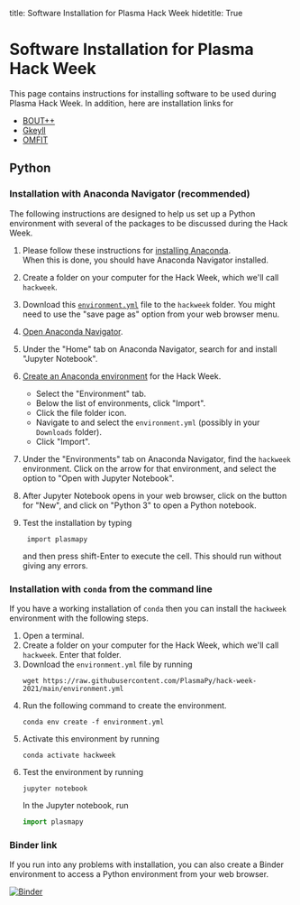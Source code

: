 title: Software Installation for Plasma Hack Week
hidetitle: True

# Software Installation for Plasma Hack Week

This page contains instructions for installing software to be used
during Plasma Hack Week.  In addition, here are installation links for

- [BOUT++](https://bout-dev.readthedocs.io/en/latest/user_docs/installing.html)
- [Gkeyll](https://gkeyll.readthedocs.io/en/latest/install.html)
- [OMFIT](https://omfit.io/install.html)

## Python

### Installation with Anaconda Navigator (recommended) 

The following instructions are designed to help us set up a Python
environment with several of the packages to be discussed during the Hack
Week.

1. Please follow these instructions for
   [installing Anaconda](https://docs.anaconda.com/anaconda/install/).  
   When this is done, you should have Anaconda Navigator installed.
2. Create a folder on your computer for the Hack Week, which we'll call
   `hackweek`.
3. Download this
   [`environment.yml`](https://raw.githubusercontent.com/PlasmaPy/hack-week-2021/main/environment.yml)
   file to the `hackweek` folder.  You might need to use the "save page
   as" option from your web browser menu.
4. [Open Anaconda
   Navigator](https://docs.anaconda.com/anaconda/user-guide/getting-started/#open-navigator).
5. Under the "Home" tab on Anaconda Navigator, search for and install
   "Jupyter Notebook".
6. [Create an Anaconda environment](https://docs.anaconda.com/anaconda/navigator/tutorials/manage-environments/#importing-an-environment) 
   for the Hack Week.
    * Select the "Environment" tab.
    * Below the list of environments, click "Import".
    * Click the file folder icon.
    * Navigate to and select the `environment.yml` (possibly in your
      `Downloads` folder).
    * Click "Import".  
7. Under the "Environments" tab on Anaconda Navigator, find the
   `hackweek` environment.  Click on the arrow for that environment, and
   select the option to "Open with Jupyter Notebook".
8. After Jupyter Notebook opens in your web browser, click on the button
   for "New", and click on "Python 3" to open a Python notebook.
9. Test the installation by typing

        import plasmapy

    and then press shift-Enter to execute the cell.  This should run
    without giving any errors.

   

### Installation with `conda` from the command line

If you have a working installation of `conda` then you can install the 
`hackweek` environment with the following steps.  

1. Open a terminal.
2. Create a folder on your computer for the Hack Week, which we'll call
   `hackweek`.  Enter that folder.
2. Download the `environment.yml` file by running
   ```shell
   wget https://raw.githubusercontent.com/PlasmaPy/hack-week-2021/main/environment.yml
3. Run the following command to create the environment.
   ```shell
   conda env create -f environment.yml
   ```
4. Activate this environment by running
   ```shell
   conda activate hackweek
   ```
5. Test the environment by running
   ```shell
   jupyter notebook
   ```
   In the Jupyter notebook, run
   ```python
   import plasmapy
   ```

### Binder link

If you run into any problems with installation, you can also create a
Binder environment to access a Python environment from your web browser.

[![Binder](https://mybinder.org/badge_logo.svg)](https://mybinder.org/v2/gh/PlasmaPy/hack-week-environment-2021/HEAD)
